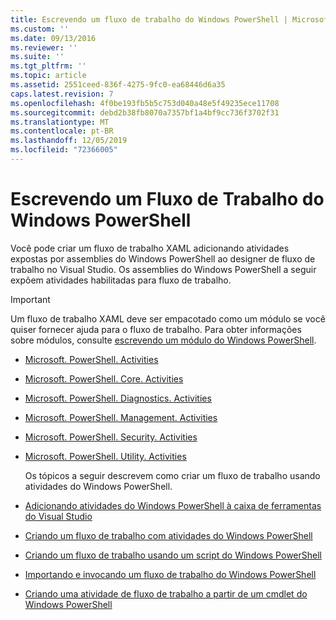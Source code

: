 ```yaml
---
title: Escrevendo um fluxo de trabalho do Windows PowerShell | Microsoft Docs
ms.custom: ''
ms.date: 09/13/2016
ms.reviewer: ''
ms.suite: ''
ms.tgt_pltfrm: ''
ms.topic: article
ms.assetid: 2551ceed-836f-4275-9fc0-ea68446d6a35
caps.latest.revision: 7
ms.openlocfilehash: 4f0be193fb5b5c753d040a48e5f49235ece11708
ms.sourcegitcommit: debd2b38fb8070a7357bf1a4bf9cc736f3702f31
ms.translationtype: MT
ms.contentlocale: pt-BR
ms.lasthandoff: 12/05/2019
ms.locfileid: "72366005"
---
```

# <a name="writing-a-windows-powershell-workflow"></a>Escrevendo um Fluxo de Trabalho do Windows PowerShell

Você pode criar um fluxo de trabalho XAML adicionando atividades expostas por assemblies do Windows PowerShell ao designer de fluxo de trabalho no Visual Studio. Os assemblies do Windows PowerShell a seguir expõem atividades habilitadas para fluxo de trabalho.

> [!IMPORTANT]
> Um fluxo de trabalho XAML deve ser empacotado como um módulo se você quiser fornecer ajuda para o fluxo de trabalho. Para obter informações sobre módulos, consulte [escrevendo um módulo do Windows PowerShell](../module/writing-a-windows-powershell-module.md).

- [Microsoft. PowerShell. Activities](/dotnet/api/Microsoft.PowerShell.Activities)

- [Microsoft. PowerShell. Core. Activities](/dotnet/api/Microsoft.PowerShell.Core.Activities)

- [Microsoft. PowerShell. Diagnostics. Activities](/dotnet/api/Microsoft.PowerShell.Diagnostics.Activities)

- [Microsoft. PowerShell. Management. Activities](/dotnet/api/Microsoft.PowerShell.Management.Activities)

- [Microsoft. PowerShell. Security. Activities](/dotnet/api/Microsoft.PowerShell.Security.Activities)

- [Microsoft. PowerShell. Utility. Activities](/dotnet/api/Microsoft.PowerShell.Utility.Activities)

  Os tópicos a seguir descrevem como criar um fluxo de trabalho usando atividades do Windows PowerShell.

- [Adicionando atividades do Windows PowerShell à caixa de ferramentas do Visual Studio](./adding-windows-powershell-activities-to-the-visual-studio-toolbox.md)

- [Criando um fluxo de trabalho com atividades do Windows PowerShell](./creating-a-workflow-with-windows-powershell-activities.md)

- [Criando um fluxo de trabalho usando um script do Windows PowerShell](./creating-a-workflow-by-using-a-windows-powershell-script.md)

- [Importando e invocando um fluxo de trabalho do Windows PowerShell](./importing-and-invoking-a-windows-powershell-workflow.md)

- [Criando uma atividade de fluxo de trabalho a partir de um cmdlet do Windows PowerShell](./creating-a-workflow-activity-from-a-windows-powershell-cmdlet.md)